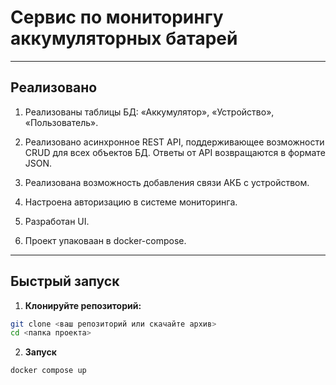 # Сервис по мониторингу аккумуляторных батарей



---

## Реализовано

1. Реализованы таблицы БД: «Аккумулятор», «Устройство», «Пользователь».
2. Реализовано асинхронное REST API, поддерживающее возможности CRUD для всех объектов БД. Ответы от API возвращаются в формате JSON.

3. Реализована возможность добавления связи АКБ с устройством.

4. Настроена авторизацию в системе мониторинга.

5. Разработан UI.

6. Проект упаковаан в docker-compose.


---

## Быстрый запуск

1. **Клонируйте репозиторий:**

```bash
git clone <ваш репозиторий или скачайте архив> 
cd <папка проекта>
```
2. **Запуск**
```bash
docker compose up
```
